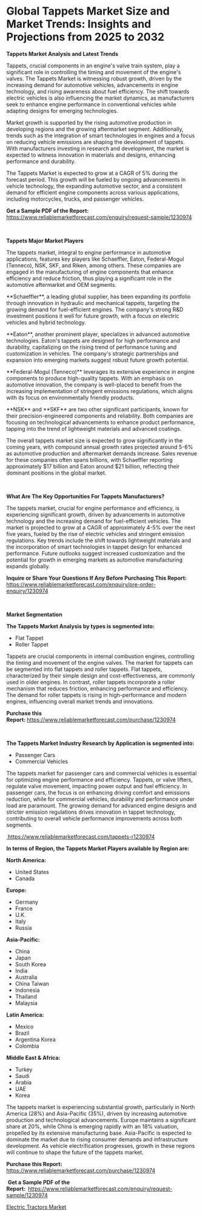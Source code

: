 <p><h1>Global Tappets Market Size and Market Trends: Insights and Projections from 2025 to 2032</h1></p><p><strong>Tappets Market Analysis and Latest Trends</strong></p>
<p><p>Tappets, crucial components in an engine's valve train system, play a significant role in controlling the timing and movement of the engine's valves. The Tappets Market is witnessing robust growth, driven by the increasing demand for automotive vehicles, advancements in engine technology, and rising awareness about fuel efficiency. The shift towards electric vehicles is also influencing the market dynamics, as manufacturers seek to enhance engine performance in conventional vehicles while adapting designs for emerging technologies.</p><p>Market growth is supported by the rising automotive production in developing regions and the growing aftermarket segment. Additionally, trends such as the integration of smart technologies in engines and a focus on reducing vehicle emissions are shaping the development of tappets. With manufacturers investing in research and development, the market is expected to witness innovation in materials and designs, enhancing performance and durability.</p><p>The Tappets Market is expected to grow at a CAGR of 5% during the forecast period. This growth will be fueled by ongoing advancements in vehicle technology, the expanding automotive sector, and a consistent demand for efficient engine components across various applications, including motorcycles, trucks, and passenger vehicles.</p></p>
<p><strong>Get a Sample PDF of the Report:&nbsp;</strong> <a href="https://www.reliablemarketforecast.com/enquiry/request-sample/1230974?utm_campaign=1789&utm_medium=2&utm_source=Github&utm_content=ia&utm_term=30032025&utm_id=tappets">https://www.reliablemarketforecast.com/enquiry/request-sample/1230974</a></p>
<p>&nbsp;</p>
<p><strong>Tappets Major Market Players</strong></p>
<p><p>The tappets market, integral to engine performance in automotive applications, features key players like Schaeffler, Eaton, Federal-Mogul (Tenneco), NSK, SKF, and Riken, among others. These companies are engaged in the manufacturing of engine components that enhance efficiency and reduce friction, thus playing a significant role in the automotive aftermarket and OEM segments.</p><p>**Schaeffler**, a leading global supplier, has been expanding its portfolio through innovation in hydraulic and mechanical tappets, targeting the growing demand for fuel-efficient engines. The company's strong R&D investment positions it well for future growth, with a focus on electric vehicles and hybrid technology. </p><p>**Eaton**, another prominent player, specializes in advanced automotive technologies. Eaton's tappets are designed for high performance and durability, capitalizing on the rising trend of performance tuning and customization in vehicles. The company's strategic partnerships and expansion into emerging markets suggest robust future growth potential.</p><p>**Federal-Mogul (Tenneco)** leverages its extensive experience in engine components to produce high-quality tappets. With an emphasis on automotive innovation, the company is well-placed to benefit from the increasing implementation of stringent emissions regulations, which aligns with its focus on environmentally friendly products.</p><p>**NSK** and **SKF** are two other significant participants, known for their precision-engineered components and reliability. Both companies are focusing on technological advancements to enhance product performance, tapping into the trend of lightweight materials and advanced coatings.</p><p>The overall tappets market size is expected to grow significantly in the coming years, with compound annual growth rates projected around 5-6% as automotive production and aftermarket demands increase. Sales revenue for these companies often spans billions, with Schaeffler reporting approximately $17 billion and Eaton around $21 billion, reflecting their dominant positions in the global market.</p></p>
<p>&nbsp;</p>
<p><strong>What Are The Key Opportunities For Tappets Manufacturers?</strong></p>
<p><p>The tappets market, crucial for engine performance and efficiency, is experiencing significant growth, driven by advancements in automotive technology and the increasing demand for fuel-efficient vehicles. The market is projected to grow at a CAGR of approximately 4-5% over the next five years, fueled by the rise of electric vehicles and stringent emission regulations. Key trends include the shift towards lightweight materials and the incorporation of smart technologies in tappet design for enhanced performance. Future outlooks suggest increased customization and the potential for growth in emerging markets as automotive manufacturing expands globally.</p></p>
<p><strong>Inquire or Share Your Questions If Any Before Purchasing This Report:</strong> <a href="https://www.reliablemarketforecast.com/enquiry/pre-order-enquiry/1230974?utm_campaign=1789&utm_medium=2&utm_source=Github&utm_content=ia&utm_term=30032025&utm_id=tappets">https://www.reliablemarketforecast.com/enquiry/pre-order-enquiry/1230974</a></p>
<p>&nbsp;</p>
<p><strong>Market Segmentation</strong></p>
<p><strong>The Tappets Market Analysis by types is segmented into:</strong></p>
<p><ul><li>Flat Tappet</li><li>Roller Tappet</li></ul></p>
<p><p>Tappets are crucial components in internal combustion engines, controlling the timing and movement of the engine valves. The market for tappets can be segmented into flat tappets and roller tappets. Flat tappets, characterized by their simple design and cost-effectiveness, are commonly used in older engines. In contrast, roller tappets incorporate a roller mechanism that reduces friction, enhancing performance and efficiency. The demand for roller tappets is rising in high-performance and modern engines, influencing overall market trends and innovations.</p></p>
<p><strong>Purchase this Report:&nbsp;</strong><a href="https://www.reliablemarketforecast.com/purchase/1230974?utm_campaign=1789&utm_medium=2&utm_source=Github&utm_content=ia&utm_term=30032025&utm_id=tappets">https://www.reliablemarketforecast.com/purchase/1230974</a></p>
<p>&nbsp;</p>
<p><strong>The Tappets Market Industry Research by Application is segmented into:</strong></p>
<p><ul><li>Passenger Cars</li><li>Commercial Vehicles</li></ul></p>
<p><p>The tappets market for passenger cars and commercial vehicles is essential for optimizing engine performance and efficiency. Tappets, or valve lifters, regulate valve movement, impacting power output and fuel efficiency. In passenger cars, the focus is on enhancing driving comfort and emissions reduction, while for commercial vehicles, durability and performance under load are paramount. The growing demand for advanced engine designs and stricter emission regulations drives innovation in tappet technology, contributing to overall vehicle performance improvements across both segments.</p></p>
<p><a href="https://www.reliablemarketforecast.com/tappets-r1230974?utm_campaign=1789&utm_medium=2&utm_source=Github&utm_content=ia&utm_term=30032025&utm_id=tappets">&nbsp;https://www.reliablemarketforecast.com/tappets-r1230974</a></p>
<p><strong>In terms of Region, the Tappets Market Players available by Region are:</strong></p>
<p>
    <p> <strong> North America: </strong>
        <ul>
            <li>United States</li>
            <li>Canada</li>
        </ul>
        </p> 
    <p> <strong> Europe: </strong>
        <ul>
            <li>Germany</li>
            <li>France</li>
            <li>U.K.</li>
            <li>Italy</li>
            <li>Russia</li>
        </ul>
        </p> 
    <p> <strong> Asia-Pacific: </strong>
        <ul>
            <li>China</li>
            <li>Japan</li>
            <li>South Korea</li>
            <li>India</li>
            <li>Australia</li>
            <li>China Taiwan</li>
            <li>Indonesia</li>
            <li>Thailand</li>
            <li>Malaysia</li>
        </ul>
        </p> 
    <p> <strong> Latin America: </strong>
        <ul>
            <li>Mexico</li>
            <li>Brazil</li>
            <li>Argentina Korea</li>
            <li>Colombia</li>
        </ul>
        </p> 
    <p> <strong> Middle East & Africa: </strong>
        <ul>
            <li>Turkey</li>
            <li>Saudi</li>
            <li>Arabia</li>
            <li>UAE</li>
            <li>Korea</li>
        </ul>
    </p>
    </p>
<p><p>The tappets market is experiencing substantial growth, particularly in North America (28%) and Asia-Pacific (35%), driven by increasing automotive production and technological advancements. Europe maintains a significant share at 20%, while China is emerging rapidly with an 18% valuation, propelled by its extensive manufacturing base. Asia-Pacific is expected to dominate the market due to rising consumer demands and infrastructure development. As vehicle electrification progresses, growth in these regions will continue to shape the future of the tappets market.</p></p>
<p><strong>Purchase this Report: </strong><a href="https://www.reliablemarketforecast.com/purchase/1230974?utm_campaign=1789&utm_medium=2&utm_source=Github&utm_content=ia&utm_term=30032025&utm_id=tappets">https://www.reliablemarketforecast.com/purchase/1230974</a></p>
<p>&nbsp;<strong>Get a Sample PDF of the Report:&nbsp;&nbsp;</strong><a href="https://www.reliablemarketforecast.com/enquiry/request-sample/1230974?utm_campaign=1789&utm_medium=2&utm_source=Github&utm_content=ia&utm_term=30032025&utm_id=tappets">https://www.reliablemarketforecast.com/enquiry/request-sample/1230974</a></p>
<p><strong></strong></p>
<p><p><a href="https://github.com/mookiesville/Market-Research-Report-List-1/blob/main/electric-tractors-market.md?utm_campaign=1789&utm_medium=2&utm_source=Github&utm_content=ia&utm_term=30032025&utm_id=tappets">Electric Tractors Market</a></p></p>